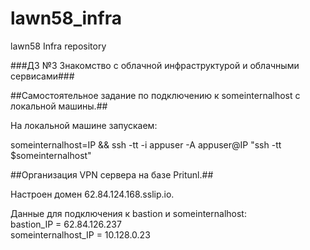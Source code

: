 # lawn58_infra
lawn58 Infra repository

###ДЗ №3 Знакомство с облачной инфраструктурой и облачными сервисами###

##Самостоятельное задание по подключению к someinternalhost  с локальной машины.##

На локальной машине запускаем:

someinternalhost=IP && ssh -tt -i appuser -A appuser@IP "ssh -tt $someinternalhost"
  
  
##Организация VPN сервера на базе Pritunl.##
  
Настроен домен 62.84.124.168.sslip.io.

Данные для подключения к bastion и someinternalhost:  
bastion_IP = 62.84.126.237  
someinternalhost_IP = 10.128.0.23  
  
